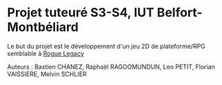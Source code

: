 # Projet tuteuré S3-S4, IUT Belfort-Montbéliard

Le but du projet est le développement d'un jeu 2D de plateforme/RPG semblable à [Rogue Legacy](http://www.cellardoorgames.com/roguelegacy/)

Auteurs : Bastien CHANEZ, Raphaël RAGOOMUNDUN, Leo PETIT, Florian VAISSIERE, Melvin SCHLIER

